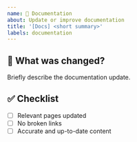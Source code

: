 ```yaml
---
name: 📝 Documentation
about: Update or improve documentation
title: '[Docs] <short summary>'
labels: documentation
---
```


## 📖 What was changed?

Briefly describe the documentation update.

## ✅ Checklist

- [ ] Relevant pages updated
- [ ] No broken links
- [ ] Accurate and up-to-date content
